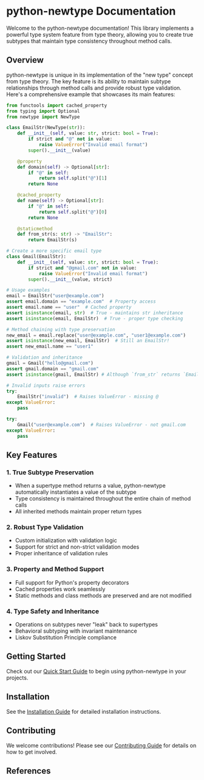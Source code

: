 # python-newtype Documentation

Welcome to the python-newtype documentation! This library implements a powerful type system feature from type theory, allowing you to create true subtypes that maintain type consistency throughout method calls.

## Overview

python-newtype is unique in its implementation of the "new type" concept from type theory. The key feature is its ability to maintain subtype relationships through method calls and provide robust type validation. Here's a comprehensive example that showcases its main features:

```python
from functools import cached_property
from typing import Optional
from newtype import NewType

class EmailStr(NewType(str)):
    def __init__(self, value: str, strict: bool = True):
        if strict and "@" not in value:
            raise ValueError("Invalid email format")
        super().__init__(value)

    @property
    def domain(self) -> Optional[str]:
        if "@" in self:
            return self.split("@")[1]
        return None

    @cached_property
    def name(self) -> Optional[str]:
        if "@" in self:
            return self.split("@")[0]
        return None

    @staticmethod
    def from_str(s: str) -> "EmailStr":
        return EmailStr(s)

# Create a more specific email type
class Gmail(EmailStr):
    def __init__(self, value: str, strict: bool = True):
        if strict and "@gmail.com" not in value:
            raise ValueError("Invalid email format")
        super().__init__(value, strict)

# Usage examples
email = EmailStr("user@example.com")
assert email.domain == "example.com"  # Property access
assert email.name == "user"  # Cached property
assert isinstance(email, str)  # True - maintains str inheritance
assert isinstance(email, EmailStr)  # True - proper type checking

# Method chaining with type preservation
new_email = email.replace("user@example.com", "user1@example.com")
assert isinstance(new_email, EmailStr)  # Still an EmailStr!
assert new_email.name == "user1"

# Validation and inheritance
gmail = Gmail("hello@gmail.com")
assert gmail.domain == "gmail.com"
assert isinstance(gmail, EmailStr) # Although `from_str` returns `EmailStr`, which is the supertype, the subtype is not constructed

# Invalid inputs raise errors
try:
    EmailStr("invalid")  # Raises ValueError - missing @
except ValueError:
    pass

try:
    Gmail("user@example.com")  # Raises ValueError - not gmail.com
except ValueError:
    pass
```

## Key Features

### 1. True Subtype Preservation
- When a supertype method returns a value, python-newtype automatically instantiates a value of the subtype
- Type consistency is maintained throughout the entire chain of method calls
- All inherited methods maintain proper return types

### 2. Robust Type Validation
- Custom initialization with validation logic
- Support for strict and non-strict validation modes
- Proper inheritance of validation rules

### 3. Property and Method Support
- Full support for Python's property decorators
- Cached properties work seamlessly
- Static methods and class methods are preserved and are not modified

### 4. Type Safety and Inheritance
- Operations on subtypes never "leak" back to supertypes
- Behavioral subtyping with invariant maintenance
- Liskov Substitution Principle compliance

## Getting Started

Check out our [Quick Start Guide](getting-started/quickstart.md) to begin using python-newtype in your projects.

## Installation

See the [Installation Guide](getting-started/installation.md) for detailed installation instructions.

## Contributing

We welcome contributions! Please see our [Contributing Guide](development/contributing.md) for details on how to get involved.

## References

